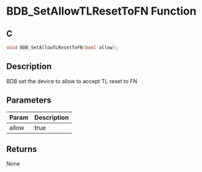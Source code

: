 # BDB_SetAllowTLResetToFN Function

## C

```c
void BDB_SetAllowTLResetToFN(bool allow);
```

## Description

 BDB set the device to allow to accept TL reset to FN

## Parameters

| Param | Description |
|:----- |:----------- |
| allow | true  

## Returns

 None 

